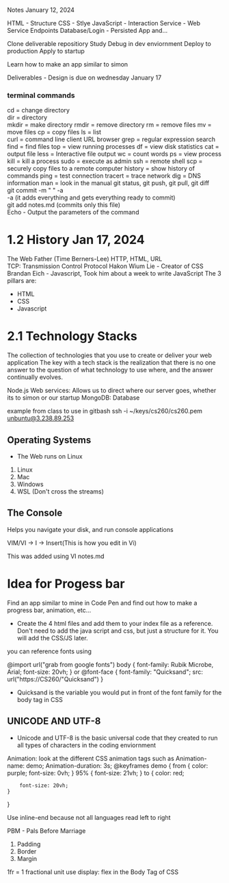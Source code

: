 Notes January 12, 2024

HTML - Structure
CSS - Stlye
JavaScript - Interaction
Service - Web Service Endpoints
Database/Login - Persisted App and...

Clone deliverable repositiory
Study
Debug in dev enviornment 
Deploy to production
Apply to startup 

Learn how to make an app similar to simon 

Deliverables - Design is due on wednesday January 17
### terminal commands
cd = change directory  
dir = directory  
mkdir = make directory
rmdir = remove directory
rm = remove files
mv = move files
cp = copy files
ls = list  
curl = command line client URL browser
grep = regular expression search
find = find files
top = view running processes
df = view disk statistics
cat = output file
less = Interactive file output
wc = count words
ps = view process
kill = kill a process
sudo = execute as admin
ssh = remote shell
scp = securely copy files to a remote computer 
history = show history of commands
ping = test connection
tracert = trace network
dig = DNS information
man = look in the manual
git status, git push, git pull, git diff   
git commit -m " " -a  
-a (it adds everything and gets everything ready to commit)  
git add notes.md (commits only this file)  
Echo - Output the parameters of the command 


# 1.2 History Jan 17, 2024
The Web Father (Time Berners-Lee) HTTP, HTML, URL  
TCP: Transmission Control Protocol
Hakon Wium Lie - Creator of CSS 
Brandan Eich - Javascript, Took him about a week to write JavaScript
The 3 pillars are:  
- HTML
- CSS
- Javascript

# 2.1 Technology Stacks 
The collection of technologies that you use to create or deliver your web application
The key with a tech stack is the realization that there is no one answer to the question of what technology to use where, and the answer continually evolves.

Node.js Web services: Allows us to direct where our server goes, whether its to simon or our startup 
MongoDB: Database

example from class to use in gitbash
ssh -i ~/keys/cs260/cs260.pem unbuntu@3.238.89.253

## Operating Systems 

- The Web runs on Linux 
1. Linux
2. Mac
3. Windows
4. WSL (Don't cross the streams)

## The Console 
Helps you navigate your disk, and run console applications 

VIM/VI -> I -> Insert(This is how you edit in Vi)

This was added using VI notes.md

# Idea for Progess bar
Find an app similar to mine in Code Pen and find out how to make a progress bar, animation, etc... 

- Create the 4 html files and add them to your index file as a reference. Don't need to add the java script and css, but just a structure for it. You will add the CSS/JS later. 

you can reference fonts using 

@import url("grab from google fonts")
body {
    font-family: Rubik Microbe, Arial;
    font-size: 20vh;
}
or
@font-face {
    font-family: "Quicksand";
    src: url("https://CS260/"Quicksand")
}
- Quicksand is the variable you would put in front of the font family for the body tag in CSS

## UNICODE AND UTF-8
- Unicode and UTF-8 is the basic universal code that they created to run all types of characters in the coding enviornment 

Animation: look at the different CSS animation tags such as 
    Animation-name: demo;
    Animation-duration: 3s;
@keyframes demo {
    from {
        color: purple;
        font-size: 0vh;
    }
    95% {
        font-size: 21vh;
    }
    to {
        color: red;
        
        font-size: 20vh;
    }
}

Use inline-end because not all languages read left to right

PBM - Pals Before Marriage
1. Padding
2. Border
3. Margin

1fr = 1 fractional unit 
use display: flex in the Body Tag of CSS
